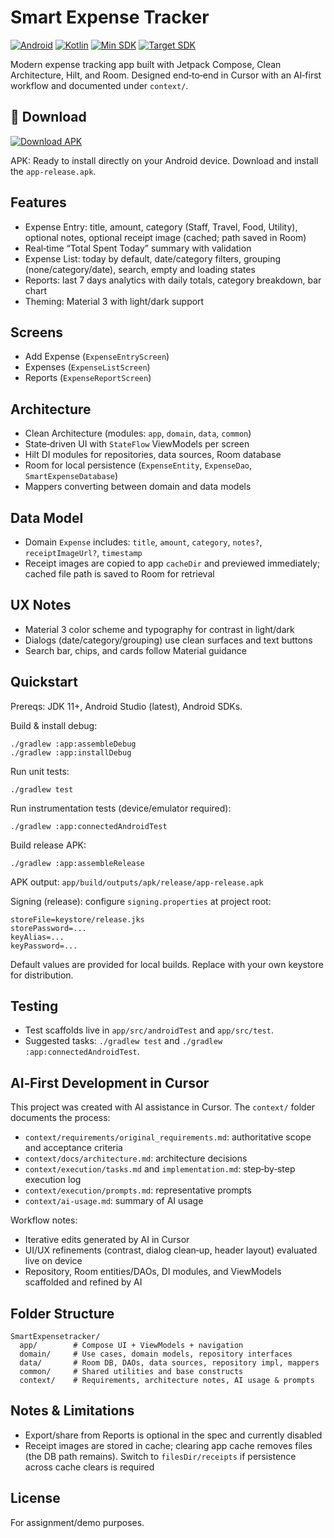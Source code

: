 # Smart Expense Tracker

[![Android](https://img.shields.io/badge/Android-Compose-3DDC84?logo=android&logoColor=white)](https://developer.android.com/jetpack/compose)
[![Kotlin](https://img.shields.io/badge/Kotlin-1.9%2B-7F52FF?logo=kotlin&logoColor=white)](https://kotlinlang.org/)
[![Min SDK](https://img.shields.io/badge/minSdk-24-informational)](#)
[![Target SDK](https://img.shields.io/badge/targetSdk-36-informational)](#)

Modern expense tracking app built with Jetpack Compose, Clean Architecture, Hilt, and Room. Designed end‑to‑end in Cursor with an AI‑first workflow and documented under `context/`.

## 📱 Download

[![Download APK](https://img.shields.io/badge/Download-APK%20v1.0-228B22?style=for-the-badge&logo=android)](https://github.com/ShankarKakumani/SmartExpensetracker/releases/download/v1.0/app-release.apk)

APK: Ready to install directly on your Android device. Download and install the `app-release.apk`.

## Features
- Expense Entry: title, amount, category (Staff, Travel, Food, Utility), optional notes, optional receipt image (cached; path saved in Room)
- Real‑time “Total Spent Today” summary with validation
- Expense List: today by default, date/category filters, grouping (none/category/date), search, empty and loading states
- Reports: last 7 days analytics with daily totals, category breakdown, bar chart
- Theming: Material 3 with light/dark support

## Screens
- Add Expense (`ExpenseEntryScreen`)
- Expenses (`ExpenseListScreen`)
- Reports (`ExpenseReportScreen`)

## Architecture
- Clean Architecture (modules: `app`, `domain`, `data`, `common`)
- State‑driven UI with `StateFlow` ViewModels per screen
- Hilt DI modules for repositories, data sources, Room database
- Room for local persistence (`ExpenseEntity`, `ExpenseDao`, `SmartExpenseDatabase`)
- Mappers converting between domain and data models

## Data Model
- Domain `Expense` includes: `title`, `amount`, `category`, `notes?`, `receiptImageUrl?`, `timestamp`
- Receipt images are copied to app `cacheDir` and previewed immediately; cached file path is saved to Room for retrieval

## UX Notes
- Material 3 color scheme and typography for contrast in light/dark
- Dialogs (date/category/grouping) use clean surfaces and text buttons
- Search bar, chips, and cards follow Material guidance

## Quickstart
Prereqs: JDK 11+, Android Studio (latest), Android SDKs.

Build & install debug:

```
./gradlew :app:assembleDebug
./gradlew :app:installDebug
```

Run unit tests:

```
./gradlew test
```

Run instrumentation tests (device/emulator required):

```
./gradlew :app:connectedAndroidTest
```

Build release APK:

```
./gradlew :app:assembleRelease
```

APK output: `app/build/outputs/apk/release/app-release.apk`

Signing (release): configure `signing.properties` at project root:

```
storeFile=keystore/release.jks
storePassword=...
keyAlias=...
keyPassword=...
```

Default values are provided for local builds. Replace with your own keystore for distribution.

## Testing
- Test scaffolds live in `app/src/androidTest` and `app/src/test`.
- Suggested tasks: `./gradlew test` and `./gradlew :app:connectedAndroidTest`.

## AI‑First Development in Cursor
This project was created with AI assistance in Cursor. The `context/` folder documents the process:
- `context/requirements/original_requirements.md`: authoritative scope and acceptance criteria
- `context/docs/architecture.md`: architecture decisions
- `context/execution/tasks.md` and `implementation.md`: step‑by‑step execution log
- `context/execution/prompts.md`: representative prompts
- `context/ai-usage.md`: summary of AI usage

Workflow notes:
- Iterative edits generated by AI in Cursor
- UI/UX refinements (contrast, dialog clean‑up, header layout) evaluated live on device
- Repository, Room entities/DAOs, DI modules, and ViewModels scaffolded and refined by AI

## Folder Structure
```
SmartExpensetracker/
  app/        # Compose UI + ViewModels + navigation
  domain/     # Use cases, domain models, repository interfaces
  data/       # Room DB, DAOs, data sources, repository impl, mappers
  common/     # Shared utilities and base constructs
  context/    # Requirements, architecture notes, AI usage & prompts
```

## Notes & Limitations
- Export/share from Reports is optional in the spec and currently disabled
- Receipt images are stored in cache; clearing app cache removes files (the DB path remains). Switch to `filesDir/receipts` if persistence across cache clears is required

## License
For assignment/demo purposes.


